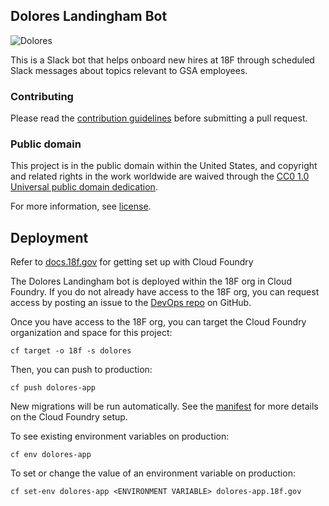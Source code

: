 ## Dolores Landingham Bot

![Dolores](http://seattletimes.nwsource.com/ABPub/2006/05/11/2002987603.jpg)

This is a Slack bot that helps onboard new hires at 18F through scheduled Slack
messages about topics relevant to GSA employees.

### Contributing

Please read the [contribution guidelines](CONTRIBUTING.md) before submitting a pull request.

### Public domain

This project is in the public domain within the United States, and
copyright and related rights in the work worldwide are waived through
the [CC0 1.0 Universal public domain dedication](https://creativecommons.org/publicdomain/zero/1.0/).

For more information, see [license](LICENSE.md).

## Deployment

Refer to [docs.18f.gov](https://docs.18f.gov/getting-started/setup/) for getting
set up with Cloud Foundry

The Dolores Landingham bot is deployed within the 18F org in Cloud Foundry. If
you do not already have access to the 18F org, you can request access by posting
an issue to the [DevOps repo](https://github.com/18F/DevOps/issues/new) on
GitHub.

Once you have access to the 18F org, you can target the Cloud Foundry
organization and space for this project:

`cf target -o 18f -s dolores`

Then, you can push to production:

`cf push dolores-app`

New migrations will be run automatically. See the [manifest](manifest.yml) for
more details on the Cloud Foundry setup.

To see existing environment variables on production:

`cf env dolores-app`

To set or change the value of an environment variable on production:

`cf set-env dolores-app <ENVIRONMENT VARIABLE> dolores-app.18f.gov`
